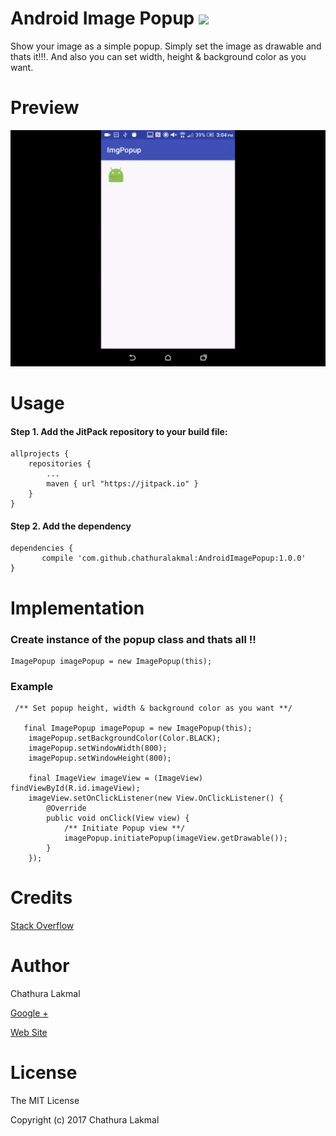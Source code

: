 # Android Image Popup [![](https://jitpack.io/v/chathuralakmal/AndroidImagePopup.svg)](https://jitpack.io/#chathuralakmal/AndroidImagePopup)

Show your image as a simple popup. Simply set the image as drawable and thats it!!!. And also you can set width, height & background color as you want.


# Preview
![Demo Preview](preview.gif? "Demo Preview")

# Usage

#### Step 1. Add the JitPack repository to your build file:

    allprojects {
		repositories {
			...
			maven { url "https://jitpack.io" }
		}
	}

#### Step 2. Add the dependency

    dependencies {
           compile 'com.github.chathuralakmal:AndroidImagePopup:1.0.0'
	}



# Implementation

### Create instance of the popup class and thats all !!

    ImagePopup imagePopup = new ImagePopup(this); 
    

### Example

     /** Set popup height, width & background color as you want **/

       final ImagePopup imagePopup = new ImagePopup(this);
        imagePopup.setBackgroundColor(Color.BLACK);
        imagePopup.setWindowWidth(800);
        imagePopup.setWindowHeight(800);

        final ImageView imageView = (ImageView) findViewById(R.id.imageView);
        imageView.setOnClickListener(new View.OnClickListener() {
            @Override
            public void onClick(View view) {
                /** Initiate Popup view **/
                imagePopup.initiatePopup(imageView.getDrawable());
            }
        });
        

# Credits
[Stack Overflow](http://stackoverflow.com)

# Author
Chathura Lakmal

[Google +](https://plus.google.com/u/0/+ChathuraLakmalBest)

[Web Site](http://ceylonlabs.com)
     
# License
The MIT License

Copyright (c) 2017 Chathura Lakmal

